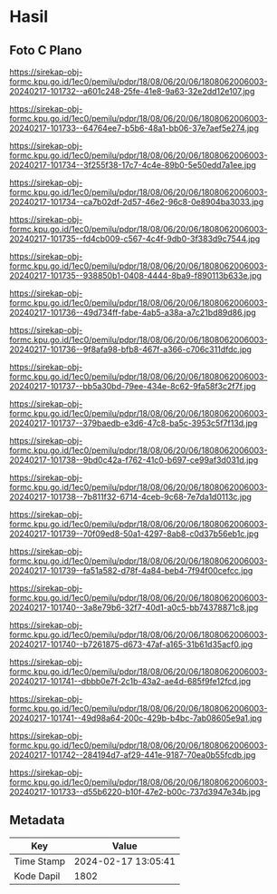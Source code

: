 # Hasil

## Foto C Plano

https://sirekap-obj-formc.kpu.go.id/1ec0/pemilu/pdpr/18/08/06/20/06/1808062006003-20240217-101732--a601c248-25fe-41e8-9a63-32e2dd12e107.jpg

https://sirekap-obj-formc.kpu.go.id/1ec0/pemilu/pdpr/18/08/06/20/06/1808062006003-20240217-101733--64764ee7-b5b6-48a1-bb06-37e7aef5e274.jpg

https://sirekap-obj-formc.kpu.go.id/1ec0/pemilu/pdpr/18/08/06/20/06/1808062006003-20240217-101734--3f255f38-17c7-4c4e-89b0-5e50edd7a1ee.jpg

https://sirekap-obj-formc.kpu.go.id/1ec0/pemilu/pdpr/18/08/06/20/06/1808062006003-20240217-101734--ca7b02df-2d57-46e2-96c8-0e8904ba3033.jpg

https://sirekap-obj-formc.kpu.go.id/1ec0/pemilu/pdpr/18/08/06/20/06/1808062006003-20240217-101735--fd4cb009-c567-4c4f-9db0-3f383d9c7544.jpg

https://sirekap-obj-formc.kpu.go.id/1ec0/pemilu/pdpr/18/08/06/20/06/1808062006003-20240217-101735--938850b1-0408-4444-8ba9-f890113b633e.jpg

https://sirekap-obj-formc.kpu.go.id/1ec0/pemilu/pdpr/18/08/06/20/06/1808062006003-20240217-101736--49d734ff-fabe-4ab5-a38a-a7c21bd89d86.jpg

https://sirekap-obj-formc.kpu.go.id/1ec0/pemilu/pdpr/18/08/06/20/06/1808062006003-20240217-101736--9f8afa98-bfb8-467f-a366-c706c311dfdc.jpg

https://sirekap-obj-formc.kpu.go.id/1ec0/pemilu/pdpr/18/08/06/20/06/1808062006003-20240217-101737--bb5a30bd-79ee-434e-8c62-9fa58f3c2f7f.jpg

https://sirekap-obj-formc.kpu.go.id/1ec0/pemilu/pdpr/18/08/06/20/06/1808062006003-20240217-101737--379baedb-e3d6-47c8-ba5c-3953c5f7f13d.jpg

https://sirekap-obj-formc.kpu.go.id/1ec0/pemilu/pdpr/18/08/06/20/06/1808062006003-20240217-101738--9bd0c42a-f762-41c0-b697-ce99af3d031d.jpg

https://sirekap-obj-formc.kpu.go.id/1ec0/pemilu/pdpr/18/08/06/20/06/1808062006003-20240217-101738--7b811f32-6714-4ceb-9c68-7e7da1d0113c.jpg

https://sirekap-obj-formc.kpu.go.id/1ec0/pemilu/pdpr/18/08/06/20/06/1808062006003-20240217-101739--70f09ed8-50a1-4297-8ab8-c0d37b56eb1c.jpg

https://sirekap-obj-formc.kpu.go.id/1ec0/pemilu/pdpr/18/08/06/20/06/1808062006003-20240217-101739--fa51a582-d78f-4a84-beb4-7f94f00cefcc.jpg

https://sirekap-obj-formc.kpu.go.id/1ec0/pemilu/pdpr/18/08/06/20/06/1808062006003-20240217-101740--3a8e79b6-32f7-40d1-a0c5-bb74378871c8.jpg

https://sirekap-obj-formc.kpu.go.id/1ec0/pemilu/pdpr/18/08/06/20/06/1808062006003-20240217-101740--b7261875-d673-47af-a165-31b61d35acf0.jpg

https://sirekap-obj-formc.kpu.go.id/1ec0/pemilu/pdpr/18/08/06/20/06/1808062006003-20240217-101741--dbbb0e7f-2c1b-43a2-ae4d-685f9fe12fcd.jpg

https://sirekap-obj-formc.kpu.go.id/1ec0/pemilu/pdpr/18/08/06/20/06/1808062006003-20240217-101741--49d98a64-200c-429b-b4bc-7ab08605e9a1.jpg

https://sirekap-obj-formc.kpu.go.id/1ec0/pemilu/pdpr/18/08/06/20/06/1808062006003-20240217-101742--284194d7-af29-441e-9187-70ea0b55fcdb.jpg

https://sirekap-obj-formc.kpu.go.id/1ec0/pemilu/pdpr/18/08/06/20/06/1808062006003-20240217-101733--d55b6220-b10f-47e2-b00c-737d3947e34b.jpg


## Metadata

| Key        | Value               |
| ---------- | ------------------- |
| Time Stamp | 2024-02-17 13:05:41 |
| Kode Dapil | 1802                |



